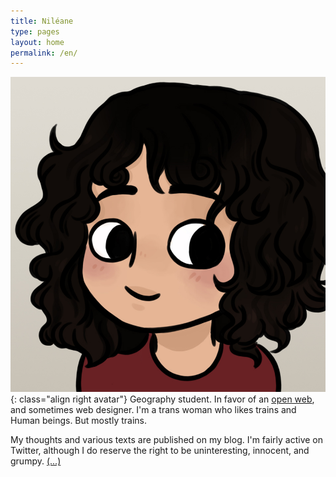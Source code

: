```yaml
---
title: Niléane
type: pages
layout: home
permalink: /en/
---
```

![My proud look. Or something like that.](/images/layout/logos/byIndy-@Trefle_IX.jpg){: class="align right avatar"} Geography student. In favor of an [open web](https://www.mozilla.org/en-US/about/manifesto/), and sometimes web designer. I'm a trans woman who likes trains and Human beings. But mostly trains.

My thoughts and various texts are published on my blog. I'm fairly active on Twitter, although I do reserve the right to be uninteresting, innocent, and grumpy. [(...)](/en/about)

<!--<span style="opacity:.5;"><span class="octicon octicon-location"></span> Lyon, France.</span>-->

